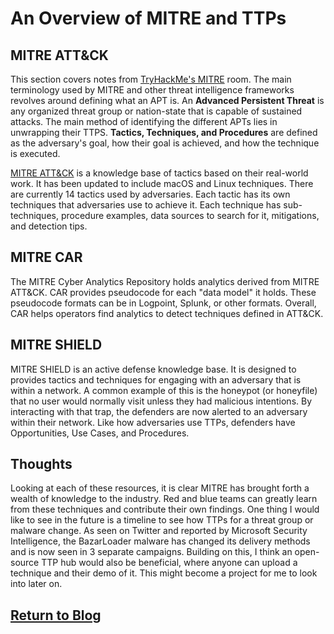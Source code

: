 # An Overview of MITRE and TTPs

## MITRE ATT&CK

This section covers notes from [TryHackMe's MITRE](https://tryhackme.com/room/mitre) room. The main terminology used by MITRE and other threat intelligence frameworks revolves around defining what an APT is. An **Advanced Persistent Threat** is any organized threat group or nation-state that is capable of sustained attacks. The main method of identifying the different APTs lies in unwrapping their TTPS. **Tactics, Techniques, and Procedures** are defined as the adversary's goal, how their goal is achieved, and how the technique is executed. 

[MITRE ATT&CK](https://attack.mitre.org/) is a knowledge base of tactics based on their real-world work. It has been updated to include macOS and Linux techniques. There are currently 14 tactics used by adversaries. Each tactic has its own techniques that adversaries use to achieve it. Each technique has sub-techniques, procedure examples, data sources to search for it, mitigations, and detection tips. 

## MITRE CAR

The MITRE Cyber Analytics Repository holds analytics derived from MITRE ATT&CK. CAR provides pseudocode for each "data model" it holds. These pseudocode formats can be in Logpoint, Splunk, or other formats. Overall, CAR helps operators find analytics to detect techniques defined in ATT&CK. 

## MITRE SHIELD

MITRE SHIELD is an active defense knowledge base. It is designed to provides tactics and techniques for engaging with an adversary that is within a network. A common example of this is the honeypot (or honeyfile) that no user would normally visit unless they had malicious intentions. By interacting with that trap, the defenders are now alerted to an adversary within their network. Like how adversaries use TTPs, defenders have Opportunities, Use Cases, and Procedures. 

## Thoughts

Looking at each of these resources, it is clear MITRE has brought forth a wealth of knowledge to the industry. Red and blue teams can greatly learn from these techniques and contribute their own findings. One thing I would like to see in the future is a timeline to see how TTPs for a threat group or malware change. As seen on Twitter and reported by Microsoft Security Intelligence, the BazarLoader malware has changed its delivery methods and is now seen in 3 separate campaigns. Building on this, I think an open-source TTP hub would also be beneficial, where anyone can upload a technique and their demo of it. This might become a project for me to look into later on.


## [Return to Blog](https://steelsleuth.github.io/vigilant-meme/)

